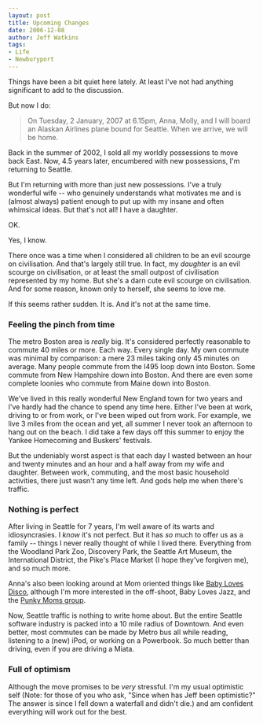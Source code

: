 ```yaml
---
layout: post
title: Upcoming Changes
date: 2006-12-08
author: Jeff Watkins
tags:
- Life
- Newburyport
---
```


Things have been a bit quiet here lately. At least I've not had anything significant to add to the discussion.

But now I do:

> On Tuesday, 2 January, 2007 at 6.15pm, Anna, Molly, and I will board an Alaskan Airlines plane bound for Seattle. When we arrive, we will be home.


<!--more-->

Back in the summer of 2002, I sold all my worldly possessions to move back East. Now, 4.5 years later, encumbered with new possessions, I'm returning to Seattle.

But I'm returning with more than just new possessions. I've a truly wonderful wife -- who genuinely understands what motivates me and is (almost always) patient enough to put up with my insane and often whimsical ideas. But that's not all! I have a daughter.

OK.

Yes, I know.

There once was a time when I considered all children to be an evil scourge on civilisation. And that's largely still true. In fact, my _daughter_ is an evil scourge on civilisation, or at least the small outpost of civilisation represented by my home. But she's a darn cute evil scourge on civilisation. And for some reason, known only to herself, she seems to love me.

If this seems rather sudden. It is. And it's not at the same time.

### Feeling the pinch from time ###

The metro Boston area is _really_ big. It's considered perfectly reasonable to commute 40 miles or more. Each way. Every single day. My own commute was minimal by comparison: a mere 23 miles taking only 45 minutes on average. Many people commute from the I495 loop down into Boston. Some commute from New Hampshire down into Boston. And there are even some complete loonies who commute from Maine down into Boston.

We've lived in this really wonderful New England town for two years and I've hardly had the chance to spend any time here. Either I've been at work, driving to or from work, or I've been wiped out from work. For example, we live 3 miles from the ocean and yet, all summer I never took an afternoon to hang out on the beach. I did take a few days off this summer to enjoy the Yankee Homecoming and Buskers' festivals.

But the undeniably worst aspect is that each day I wasted between an hour and twenty minutes and an hour and a half away from my wife and daughter. Between work, commuting, and the most basic household activities, there just wasn't any time left. And gods help me when there's traffic.

### Nothing is perfect ###

After living in Seattle for 7 years, I'm well aware of its warts and idiosyncrasies. I _know_ it's not perfect. But it has _so_ much to offer us as a family -- things I never really thought of while I lived there. Everything from the Woodland Park Zoo, Discovery Park, the Seattle Art Museum, the International District, the Pike's Place Market (I hope they've forgiven me), and so much more.

Anna's also been looking around at Mom oriented things like [Baby Loves Disco](http://www.babylovesdisco.com/), although I'm more interested in the off-shoot, Baby Loves Jazz, and the [Punky Moms group](http://punkymoms.com/).

Now, Seattle traffic is nothing to write home about. But the entire Seattle software industry is packed into a 10 mile radius of Downtown. And even better, most commutes can be made by Metro bus all while reading, listening to a (new) iPod, or working on a Powerbook. So much better than driving, even if you are driving a Miata.

### Full of optimism ###

Although the move promises to be _very_ stressful. I'm my usual optimistic self (Note: for those of you who ask, "Since when has Jeff been optimistic?" The answer is since I fell down a waterfall and didn't die.) and am confident everything will work out for the best.